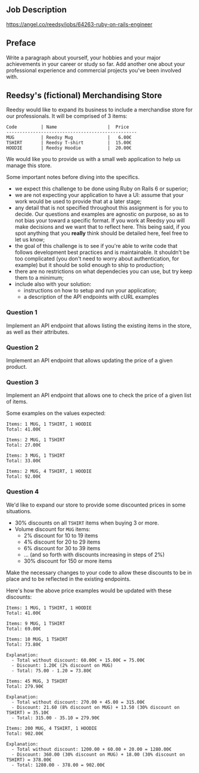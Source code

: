 ## Job Description

https://angel.co/reedsy/jobs/64263-ruby-on-rails-engineer

## Preface

Write a paragraph about yourself, your hobbies and your major achievements in your career or study
so far. Add another one about your professional experience and commercial projects you've been involved with.

## Reedsy's (fictional) Merchandising Store

Reedsy would like to expand its business to include a merchandise store for our professionals. It will be comprised of 3 items:

```
Code         | Name                   |  Price
-------------------------------------------------
MUG          | Reedsy Mug             |   6.00€
TSHIRT       | Reedsy T-shirt         |  15.00€
HOODIE       | Reedsy Hoodie          |  20.00€
```

We would like you to provide us with a small web application to help us manage this store.

Some important notes before diving into the specifics.
- we expect this challenge to be done using Ruby on Rails 6 or superior;
- we are not expecting your application to have a UI: assume that your work would be used to provide that at a later stage;
- any detail that is not specified throughout this assignment is for you to decide. Our questions and examples are agnostic on purpose, so as to not bias your toward a specific format. If you work at Reedsy you will make decisions and we want that to reflect here. This being said, if you spot anything that you **really** think should be detailed here, feel free to let us know;
- the goal of this challenge is to see if you're able to write code that follows development best practices and is maintainable. It shouldn't be too complicated (you don't need to worry about authentication, for example) but it should be solid enough to ship to production;
- there are no restrictions on what dependecies you can use, but try keep them to a minimum;
- include also with your solution:
  - instructions on how to setup and run your application;
  - a description of the API endpoints with cURL examples

### Question 1

Implement an API endpoint that allows listing the existing items in the store, as well as their attributes.

### Question 2

Implement an API endpoint that allows updating the price of a given product.

### Question 3

Implement an API endpoint that allows one to check the price of a given list of items.

Some examples on the values expected:
```
Items: 1 MUG, 1 TSHIRT, 1 HOODIE
Total: 41.00€
```

```
Items: 2 MUG, 1 TSHIRT
Total: 27.00€
```

```
Items: 3 MUG, 1 TSHIRT
Total: 33.00€
```

```
Items: 2 MUG, 4 TSHIRT, 1 HOODIE
Total: 92.00€
```

### Question 4

We'd like to expand our store to provide some discounted prices in some situations.

- 30% discounts on all `TSHIRT` items when buying 3 or more.
- Volume discount for `MUG` items:
  - 2% discount for 10 to 19 items
  - 4% discount for 20 to 29 items
  - 6% discount for 30 to 39 items
  - ... (and so forth with discounts increasing in steps of 2%)
  - 30% discount for 150 or more items

Make the necessary changes to your code to allow these discounts to be in place and to be reflected in the existing endpoints.

Here's how the above price examples would be updated with these discounts:
```
Items: 1 MUG, 1 TSHIRT, 1 HOODIE
Total: 41.00€
```

```
Items: 9 MUG, 1 TSHIRT
Total: 69.00€
```

```
Items: 10 MUG, 1 TSHIRT
Total: 73.80€

Explanation:
  - Total without discount: 60.00€ + 15.00€ = 75.00€
  - Discount: 1.20€ (2% discount on MUG)
  - Total: 75.00 - 1.20 = 73.80€
```

```
Items: 45 MUG, 3 TSHIRT
Total: 279.90€

Explanation:
  - Total without discount: 270.00 + 45.00 = 315.00€
  - Discount: 21.60 (8% discount on MUG) + 13.50 (30% discount on TSHIRT) = 35.10€
  - Total: 315.00 - 35.10 = 279.90€
```

```
Items: 200 MUG, 4 TSHIRT, 1 HOODIE
Total: 902.00€

Explanation:
  - Total without discount: 1200.00 + 60.00 + 20.00 = 1280.00€
  - Discount: 360.00 (30% discount on MUG) + 18.00 (30% discount on TSHIRT) = 378.00€
  - Total: 1280.00 - 378.00 = 902.00€
```
